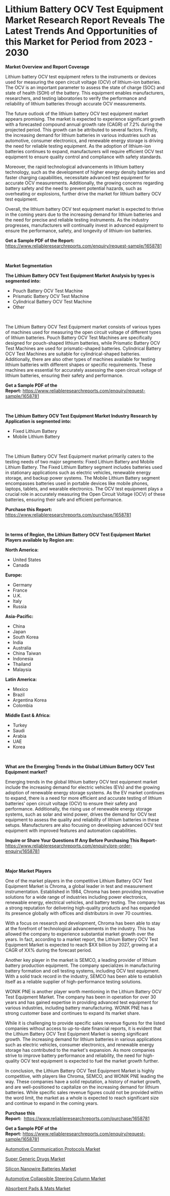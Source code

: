 <p><h1>Lithium Battery OCV Test Equipment Market Research Report Reveals The Latest Trends And Opportunities of this Market for Period from 2023 - 2030</h1></p><p><strong>Market Overview and Report Coverage</strong></p>
<p><p>Lithium battery OCV test equipment refers to the instruments or devices used for measuring the open circuit voltage (OCV) of lithium-ion batteries. The OCV is an important parameter to assess the state of charge (SOC) and state of health (SOH) of the battery. This equipment enables manufacturers, researchers, and testing laboratories to verify the performance and reliability of lithium batteries through accurate OCV measurements.</p><p>The future outlook of the lithium battery OCV test equipment market appears promising. The market is expected to experience significant growth with a forecasted compound annual growth rate (CAGR) of 7.2% during the projected period. This growth can be attributed to several factors. Firstly, the increasing demand for lithium batteries in various industries such as automotive, consumer electronics, and renewable energy storage is driving the need for reliable testing equipment. As the adoption of lithium-ion batteries continues to expand, manufacturers will require efficient OCV test equipment to ensure quality control and compliance with safety standards.</p><p>Moreover, the rapid technological advancements in lithium battery technology, such as the development of higher energy density batteries and faster charging capabilities, necessitate advanced test equipment for accurate OCV measurements. Additionally, the growing concerns regarding battery safety and the need to prevent potential hazards, such as overheating or explosions, further drive the market for lithium battery OCV test equipment.</p><p>Overall, the lithium battery OCV test equipment market is expected to thrive in the coming years due to the increasing demand for lithium batteries and the need for precise and reliable testing instruments. As the industry progresses, manufacturers will continually invest in advanced equipment to ensure the performance, safety, and longevity of lithium-ion batteries.</p></p>
<p><strong>Get a Sample PDF of the Report:</strong> <a href="https://www.reliableresearchreports.com/enquiry/request-sample/1658781">https://www.reliableresearchreports.com/enquiry/request-sample/1658781</a></p>
<p>&nbsp;</p>
<p><strong>Market Segmentation</strong></p>
<p><strong>The Lithium Battery OCV Test Equipment Market Analysis by types is segmented into:</strong></p>
<p><ul><li>Pouch Battery OCV Test Machine</li><li>Prismatic Battery OCV Test Machine</li><li>Cylindrical Battery OCV Test Machine</li><li>Other</li></ul></p>
<p>&nbsp;</p>
<p><p>The Lithium Battery OCV Test Equipment market consists of various types of machines used for measuring the open circuit voltage of different types of lithium batteries. Pouch Battery OCV Test Machines are specifically designed for pouch-shaped lithium batteries, while Prismatic Battery OCV Test Machines are used for prismatic-shaped batteries. Cylindrical Battery OCV Test Machines are suitable for cylindrical-shaped batteries. Additionally, there are also other types of machines available for testing lithium batteries with different shapes or specific requirements. These machines are essential for accurately assessing the open circuit voltage of lithium batteries, ensuring their safety and performance.</p></p>
<p><strong>Get a Sample PDF of the Report:</strong>&nbsp;<a href="https://www.reliableresearchreports.com/enquiry/request-sample/1658781">https://www.reliableresearchreports.com/enquiry/request-sample/1658781</a></p>
<p>&nbsp;</p>
<p><strong>The Lithium Battery OCV Test Equipment Market Industry Research by Application is segmented into:</strong></p>
<p><ul><li>Fixed Lithium Battery</li><li>Mobile Lithium Battery</li></ul></p>
<p>&nbsp;</p>
<p><p>The Lithium Battery OCV Test Equipment market primarily caters to the testing needs of two major segments: Fixed Lithium Battery and Mobile Lithium Battery. The Fixed Lithium Battery segment includes batteries used in stationary applications such as electric vehicles, renewable energy storage, and backup power systems. The Mobile Lithium Battery segment encompasses batteries used in portable devices like mobile phones, laptops, tablets, and wearable electronics. The OCV test equipment plays a crucial role in accurately measuring the Open Circuit Voltage (OCV) of these batteries, ensuring their safe and efficient performance.</p></p>
<p><strong>Purchase this Report:</strong>&nbsp; <a href="https://www.reliableresearchreports.com/purchase/1658781">https://www.reliableresearchreports.com/purchase/1658781</a></p>
<p>&nbsp;</p>
<p><strong>In terms of Region, the Lithium Battery OCV Test Equipment Market Players available by Region are:</strong></p>
<p>
    <p> <strong> North America: </strong>
        <ul>
            <li>United States</li>
            <li>Canada</li>
        </ul>
        </p> 
    <p> <strong> Europe: </strong>
        <ul>
            <li>Germany</li>
            <li>France</li>
            <li>U.K.</li>
            <li>Italy</li>
            <li>Russia</li>
        </ul>
        </p> 
    <p> <strong> Asia-Pacific: </strong>
        <ul>
            <li>China</li>
            <li>Japan</li>
            <li>South Korea</li>
            <li>India</li>
            <li>Australia</li>
            <li>China Taiwan</li>
            <li>Indonesia</li>
            <li>Thailand</li>
            <li>Malaysia</li>
        </ul>
        </p> 
    <p> <strong> Latin America: </strong>
        <ul>
            <li>Mexico</li>
            <li>Brazil</li>
            <li>Argentina Korea</li>
            <li>Colombia</li>
        </ul>
        </p> 
    <p> <strong> Middle East & Africa: </strong>
        <ul>
            <li>Turkey</li>
            <li>Saudi</li>
            <li>Arabia</li>
            <li>UAE</li>
            <li>Korea</li>
        </ul>
    </p>
    </p>
<p>&nbsp;</p>
<p><strong>What are the Emerging Trends in the Global Lithium Battery OCV Test Equipment market?</strong></p>
<p><p>Emerging trends in the global lithium battery OCV test equipment market include the increasing demand for electric vehicles (EVs) and the growing adoption of renewable energy storage systems. As the EV market continues to expand, there is a need for more efficient and accurate testing of lithium batteries' open circuit voltage (OCV) to ensure their safety and performance. Additionally, the rising use of renewable energy storage systems, such as solar and wind power, drives the demand for OCV test equipment to assess the quality and reliability of lithium batteries in these setups. Manufacturers are also focusing on developing advanced OCV test equipment with improved features and automation capabilities.</p></p>
<p><strong>Inquire or Share Your Questions If Any Before Purchasing This Report</strong>- <a href="https://www.reliableresearchreports.com/enquiry/pre-order-enquiry/1658781">https://www.reliableresearchreports.com/enquiry/pre-order-enquiry/1658781</a></p>
<p>&nbsp;</p>
<p><strong>Major Market Players</strong></p>
<p><p>One of the market players in the competitive Lithium Battery OCV Test Equipment Market is Chroma, a global leader in test and measurement instrumentation. Established in 1984, Chroma has been providing innovative solutions for a wide range of industries including power electronics, renewable energy, electrical vehicles, and battery testing. The company has a strong reputation for delivering high-quality products and has expanded its presence globally with offices and distributors in over 70 countries.</p><p>With a focus on research and development, Chroma has been able to stay at the forefront of technological advancements in the industry. This has allowed the company to experience substantial market growth over the years. In fact, according to a market report, the Lithium Battery OCV Test Equipment Market is expected to reach $XX billion by 2027, growing at a CAGR of XX% during the forecast period.</p><p>Another key player in the market is SEMCO, a leading provider of lithium battery production equipment. The company specializes in manufacturing battery formation and cell testing systems, including OCV test equipment. With a solid track record in the industry, SEMCO has been able to establish itself as a reliable supplier of high-performance testing solutions.</p><p>WONIK PNE is another player worth mentioning in the Lithium Battery OCV Test Equipment Market. The company has been in operation for over 30 years and has gained expertise in providing advanced test equipment for various industries, including battery manufacturing. WONIK PNE has a strong customer base and continues to expand its market share.</p><p>While it is challenging to provide specific sales revenue figures for the listed companies without access to up-to-date financial reports, it is evident that the Lithium Battery OCV Test Equipment Market is seeing significant growth. The increasing demand for lithium batteries in various applications such as electric vehicles, consumer electronics, and renewable energy storage has contributed to the market's expansion. As more companies strive to improve battery performance and reliability, the need for high-quality OCV test equipment is expected to fuel the market growth further.</p><p>In conclusion, the Lithium Battery OCV Test Equipment Market is highly competitive, with players like Chroma, SEMCO, and WONIK PNE leading the way. These companies have a solid reputation, a history of market growth, and are well-positioned to capitalize on the increasing demand for lithium batteries. While specific sales revenue figures could not be provided within the word limit, the market as a whole is expected to reach significant size and continue to expand in the coming years.</p></p>
<p><strong>Purchase this Report:</strong>&nbsp;&nbsp;<a href="https://www.reliableresearchreports.com/purchase/1658781">https://www.reliableresearchreports.com/purchase/1658781</a></p>
<p></p>
<p><strong>Get a Sample PDF of the Report:</strong>&nbsp;<a href="https://www.reliableresearchreports.com/enquiry/request-sample/1658781">https://www.reliableresearchreports.com/enquiry/request-sample/1658781</a></p>
<p><p><a href="https://medium.com/@verladurgan/automotive-communication-protocols-market-exploring-market-share-market-trends-and-future-growth-75c44b34f443">Automotive Communication Protocols Market</a></p><p><a href="https://www.linkedin.com/pulse/super-generic-drugs-market-share-amp-new-trends/">Super Generic Drugs Market</a></p><p><a href="https://www.linkedin.com/pulse/silicon-nanowire-batteries-market-size-share/">Silicon Nanowire Batteries Market</a></p><p><a href="https://medium.com/@earn.only.flood/automotive-collapsible-steering-column-market-size-growth-forecast-2023-2030-caa8ef639640">Automotive Collapsible Steering Column Market</a></p><p><a href="https://www.linkedin.com/pulse/decoding-absorbent-pads-amp-mats-market-deep-dive-latest/">Absorbent Pads & Mats Market</a></p></p>